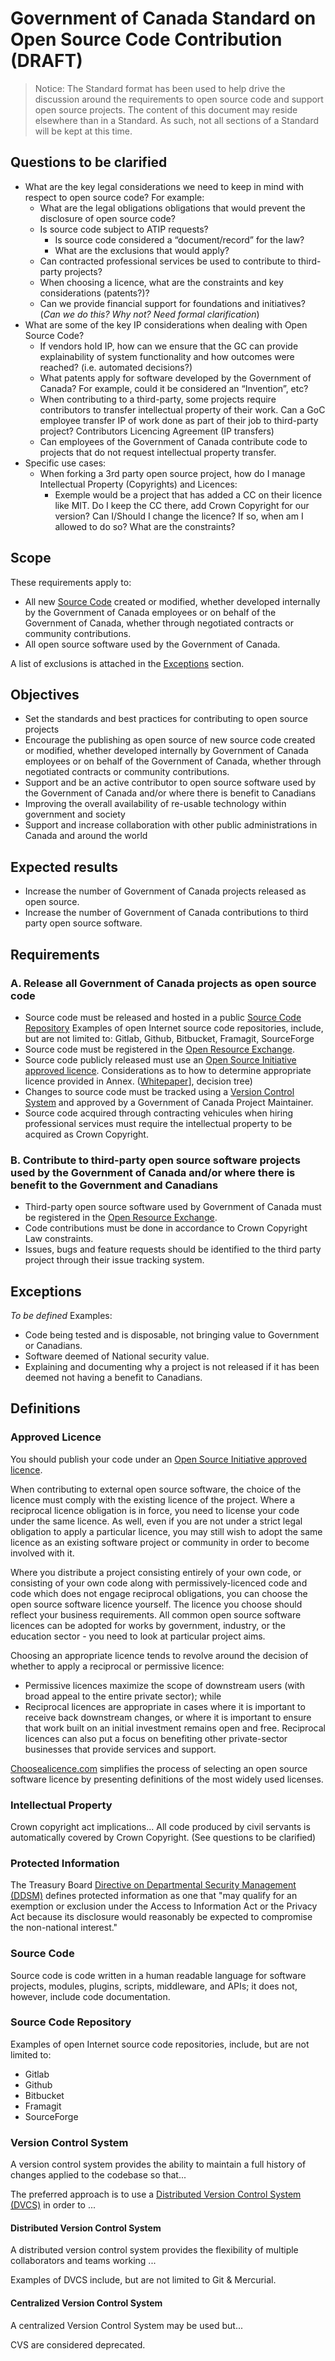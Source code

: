 # Government of Canada Standard on Open Source Code Contribution (DRAFT)

> Notice: The Standard format has been used to help drive the discussion around the requirements to open source code and support open source projects. The content of this document may reside elsewhere than in a Standard. As such, not all sections of a Standard will be kept at this time.

## Questions to be clarified

* What are the key legal considerations we need to keep in mind with respect to open source code? For example:
  * What are the legal obligations obligations that would prevent the disclosure of open source code?
  * Is source code subject to ATIP requests?
    * Is source code considered a “document/record” for the law?
    * What are the exclusions that would apply?
  * Can contracted professional services be used to contribute to third-party projects?
  * When choosing a licence, what are the constraints and key considerations (patents?)?
  * Can we provide financial support for foundations and initiatives? (*Can we do this? Why not? Need formal clarification*)
* What are some of the key IP considerations when dealing with Open Source Code?
  * If vendors hold IP, how can we ensure that the GC can provide explainability of system functionality and how outcomes were reached? (i.e. automated decisions?)
  * What patents apply for software developed by the Government of Canada? For example, could it be considered an “Invention”, etc?
  * When contributing to a third-party, some projects require contributors to transfer intellectual property of their work. Can a GoC employee transfer IP of work done as part of their job to third-party project? Contributors Licencing Agreement (IP transfers)
  * Can employees of the Government of Canada  contribute code to projects that do not request intellectual property transfer.
* Specific use cases:
  * When forking a 3rd party open source project, how do I manage Intellectual Property (Copyrights) and Licences:
    * Exemple would be a project that has added a CC on their licence like MIT. Do I keep the CC there, add Crown Copyright for our version? Can I/Should I change the licence? If so, when am I allowed to do so? What are the constraints?

## Scope

These requirements apply to:

* All new [Source Code](#source-code) created or modified, whether developed internally by the Government of Canada employees or on behalf of the Government of Canada, whether through negotiated contracts or community contributions.
* All open source software used by the Government of Canada.

A list of exclusions is attached in the [Exceptions](#exceptions) section.

## Objectives

* Set the standards and best practices for contributing to open source projects
* Encourage the publishing as open source of new source code created or modified, whether developed internally by Government of Canada employees or on behalf of the Government of Canada, whether through negotiated contracts or community contributions.
* Support and be an active contributor to open source software used by the Government of Canada and/or where there is benefit to Canadians
* Improving the overall availability of re-usable technology within government and society
* Support and increase collaboration with other public administrations in Canada and around the world

## Expected results

* Increase the number of Government of Canada projects released as open source.
* Increase the number of Government of Canada contributions to third party open source software.

## Requirements

### A. Release all Government of Canada projects as open source code

* Source code must be released and hosted in a public [Source Code Repository](#source-code-repository) Examples of open Internet source code repositories, include, but are not limited to: Gitlab, Github, Bitbucket, Framagit, SourceForge
* Source code must be registered in the [Open Resource Exchange](https://canada-ca.github.io/ore-ero/).
* Source code publicly released must use an [Open Source Initiative approved licence](open-source-initiative-approved-licence). Considerations as to how to determine appropriate licence provided in Annex. ([Whitepaper](https://github.com/canada-ca/Open_First_Whitepaper)], decision tree)
* Changes to source code must be tracked using a [Version Control System](#version-control-system) and approved by a Government of Canada Project Maintainer.
* Source code acquired through contracting vehicules when hiring professional services must require the intellectual property to be acquired as Crown Copyright.

### B. Contribute to third-party open source software projects used by the Government of Canada and/or where there is benefit to the Government and Canadians

* Third-party open source software used by Government of Canada must be registered in the [Open Resource Exchange](https://canada-ca.github.io/ore-ero/open-source-software.html).
* Code contributions must be done in accordance to Crown Copyright Law constraints.
* Issues, bugs and feature requests should be identified to the third party project through their issue tracking system.

## Exceptions

*To be defined*
Examples:

* Code being tested and is disposable, not bringing value to Government or Canadians.
* Software deemed of National security value.
* Explaining and documenting why a project is not released if it has been deemed not having a benefit to Canadians.

## Definitions

### Approved Licence

You should publish your code under an [Open Source Initiative approved licence](https://opensource.org/licenses).

When contributing to external open source software, the choice of the licence must comply with the existing licence of the project. Where a reciprocal licence obligation is in force, you need to license your code under the same licence. As well, even if you are not under a strict legal obligation to apply a particular licence, you may still wish to adopt the same licence as an existing software project or community in order to become involved with it.

Where you distribute a project consisting entirely of your own code, or consisting of your own code along with permissively-licenced code and code which does not engage reciprocal obligations, you can choose the open source software licence yourself. The licence you choose should reflect your business requirements. All common open source software licences can be adopted for works by government, industry, or the education sector - you need to look at particular project aims.

Choosing an appropriate licence tends to revolve around the decision of whether to apply a reciprocal or permissive licence:

* Permissive licences maximize the scope of downstream users (with broad appeal to the entire private sector); while
* Reciprocal licences are appropriate in cases where it is important to receive back downstream changes, or where it is important to ensure that work built on an initial investment remains open and free. Reciprocal licences can also put a focus on benefiting other private-sector businesses that provide services and support.

[Choosealicence.com](https://choosealicense.com/) simplifies the process of selecting an open source software licence by presenting definitions of the most widely used licenses.

### Intellectual Property

Crown copyright act implications... All code produced by civil servants is automatically covered by Crown Copyright. (See questions to be clarified)

### Protected Information

The Treasury Board [Directive on Departmental Security Management (DDSM)](https://www.tbs-sct.gc.ca/pol/doc-eng.aspx?id=16579) defines protected information as one that "may qualify for an exemption or exclusion under the Access to Information Act or the Privacy Act because its disclosure would reasonably be expected to compromise the non-national interest."

### Source Code

Source code is code written in a human readable language for software projects, modules, plugins, scripts, middleware, and APIs; it does not, however, include code documentation.

### Source Code Repository

Examples of open Internet source code repositories, include, but are not limited to:

* Gitlab
* Github
* Bitbucket
* Framagit
* SourceForge

### Version Control System

A version control system provides the ability to maintain a full history of changes applied to the codebase so that...

The preferred approach is to use a [Distributed Version Control System (DVCS)](#distributed-version-control-system) in order to ...

#### Distributed Version Control System

A distributed version control system provides the flexibility of multiple collaborators and teams working ...

Examples of DVCS include, but are not limited to Git & Mercurial.

#### Centralized Version Control System

A centralized Version Control System may be used but...

CVS are considered deprecated.
